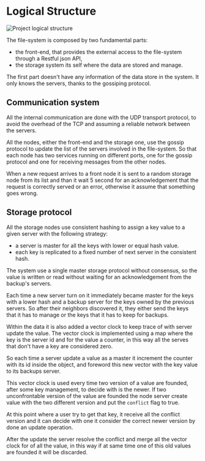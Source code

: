 # Logical Structure

![Project logical structure](./img/pad-logic.png)

The file-system is composed by two fundamental parts:

- the front-end, that provides the external access to the file-system through a Restful json API,
- the storage system its self where the data are stored and manage.

The first part doesn't have any information of the data store in the system. It only knows the servers, thanks to the gossiping protocol.

## Communication system
All the internal communication are done with the UDP transport protocol, to avoid the overhead of the TCP and assuming a reliable network between the servers.

All the nodes, either the front-end and the storage one, use the gossip protocol to update the list of the servers involved in the file-system.
So that each node has two services running on different ports, one for the gossip protocol and one for receiving messages from the other nodes.

When a new request arrives to a front node it is sent to a random storage node from its list and than it wait 5 second for an acknowledgement that the request is correctly served or an error, otherwise it assume that something goes wrong.

## Storage protocol
All the storage nodes use consistent hashing to assign a key value to a given server with the following strategy:

- a server is master for all the keys with lower or equal hash value.
- each key is replicated to a fixed number of next server in the consistent hash.

The system use a single master storage protocol without consensus, so the value is written or read without waiting for an acknowledgement from the backup's servers.

Each time a new server turn on it immediately became master for the keys with a lower hash and a backup server for the keys owned by the previous servers. So after their neighbors discovered it, they either send the keys that it has to manage or the keys that it has to keep for backups.

Within the data it is also added a vector clock to keep trace of with server update the value. The vector clock is implemented using a map where the key is the server id and for the value a counter, in this way all the serves that don't have a key are considered zero.

So each time a server update a value as a master it increment the counter with its id inside the object, and foreword this new vector with the key value to its backups server.

This vector clock is used every time two version of a value are founded, after some key management, to decide with is the newer. If two unconfrontable version of the value are founded the node server create value with the two different version and put the `conflict` flag to true.

At this point where a user try to get that key, it receive all the conflict version and it can decide with one it consider the correct newer version by done an update operation.

After the update the server resolve the conflict and merge all the vector clock for of all the value, in this way if at same time one of this old values are founded it will be discarded.
